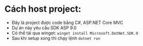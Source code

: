 # Cách host project:

- Đây là project được code bằng C#, ASP.NET Core MVC
- Dự án này yêu cầu SDK ASP 9.0
- Có thể tải qua winget: `winget install Microsoft.DotNet.SDK.9`
- Sau khi setup xong thì chạy lệnh `dotnet run`
